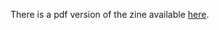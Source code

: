 There is a pdf version of the zine available [here](https://wj2.github.io/wild_iris/a_botanical_companion_to_the-wild-iris.pdf).

